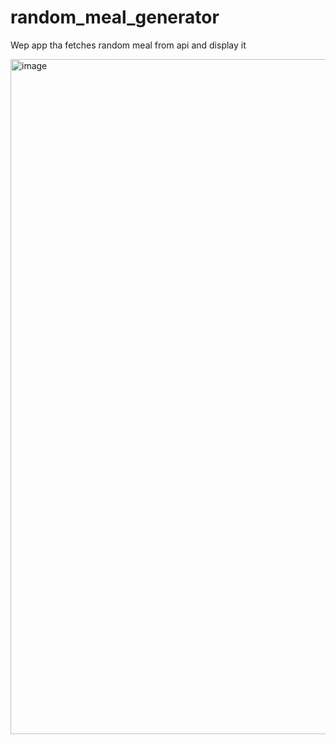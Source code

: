 # random_meal_generator

Wep app tha fetches random meal from api and display it 

<img width="1080" alt="image" src="https://user-images.githubusercontent.com/38187170/209456424-b77b5322-4ca5-48c4-8938-de2681efd292.png">
